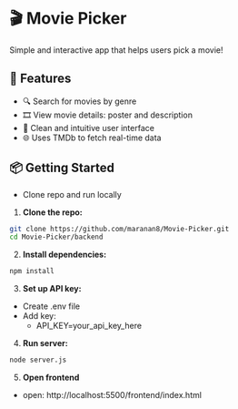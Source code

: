 # 🎬 Movie Picker
Simple and interactive app that helps users pick a movie!

## 🚀 Features
- 🔍 Search for movies by genre
- 🎞️ View movie details: poster and description
- 🧠 Clean and intuitive user interface
- 🌐 Uses TMDb to fetch real-time data

## 📦 Getting Started
- Clone repo and run locally
1. **Clone the repo:**

```bash
git clone https://github.com/maranan8/Movie-Picker.git
cd Movie-Picker/backend
```

2. **Install dependencies:**
   
```bash
npm install
```

3. **Set up API key:**
- Create .env file
- Add key:
  - API_KEY=your_api_key_here

4. **Run server:**

```bash
node server.js
```

5. **Open frontend**
- open: http://localhost:5500/frontend/index.html
